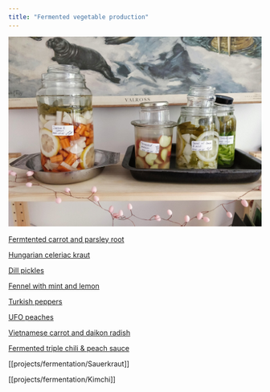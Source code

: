 ```yaml
---
title: "Fermented vegetable production"
---
```


![](projects/attachments/Fermentation%20station.jpg)

[Fermtented carrot and parsley root](projects/fermentation/fermented_carrot_parsley.md)

[Hungarian celeriac kraut](projects/fermentation/Hungarian%20celeriac%20kraut.md)

[Dill pickles](projects/fermentation/Dill%20pickles.md)

[Fennel with mint and lemon](projects/fermentation/fennel_mint_lemon.md)

[Turkish peppers](projects/fermentation/Turkish%20peppers.md)

[UFO peaches](projects/fermentation/UFO_peaches.md)

[Vietnamese carrot and daikon radish](projects/fermentation/vietnamese_carrot_daikon.md)

[Fermented triple chili & peach sauce](projects/fermentation/Chili%20sauce.md)

[[projects/fermentation/Sauerkraut]]

[[projects/fermentation/Kimchi]]

